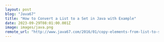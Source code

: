 ```yaml
---
layout: post
blog: "Java67"
title: "How to Convert a List to a Set in Java with Example"
date: 2023-09-29T08:01:00.001Z
image: images/java.png
remote_url: "http://www.java67.com/2016/01/copy-elements-from-list-to-set-in-java-collection-example.html"
---
```

